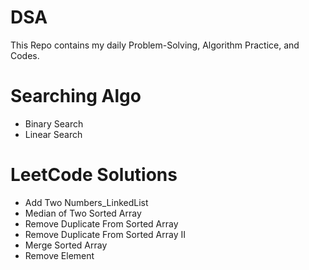 # DSA
This Repo contains my daily Problem-Solving, Algorithm Practice, and Codes.

# Searching Algo
- Binary Search
- Linear Search

# LeetCode Solutions
- Add Two Numbers_LinkedList
- Median of Two Sorted Array
- Remove Duplicate From Sorted Array
- Remove Duplicate From Sorted Array II
- Merge Sorted Array
- Remove Element
